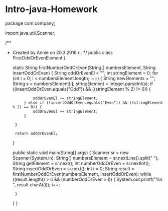 # Intro-java-Homework
package com.company;

import java.util.Scanner;

/**
 * Created by Annie on 20.3.2016 г..
 */
public class FirstOddOrEvenElement {

    static String firstNumberOddOrEven(String[] numbersElement, String insertOddOrEven) {
        String oddOrEvenEl = "";
        int stringElement = 0;
        for (int i = 0; i < numbersElement.length; i++) {
            String newElements = "";
            String s = numbersElement[i];
            stringElement = Integer.parseInt(s);
            if ((insertOddOrEven.equals("Odd")) && ((stringElement % 2) != 0)) {

                oddOrEvenEl += stringElement;
            } else if ((insertOddOrEven.equals("Even")) && ((stringElement % 2) == 0)) {
                oddOrEvenEl += stringElement;
            }

        }

        return oddOrEvenEl;
    }

    public static void main(String[] args) {
        Scanner sr = new Scanner(System.in);
        String[] numbersElement = sr.nextLine().split(" ");
        String getElement = sr.next();
        int numberOddOrEven = sr.nextInt();
        String insertOddOrEven = sr.next();
        int i = 0;
        String result = firstNumberOddOrEven(numbersElement, insertOddOrEven);
        while ((result.length() > i) && (numberOddOrEven > i)) {
            System.out.printf("%s ", result.charAt(i));
            i++;

        }
    }
}
